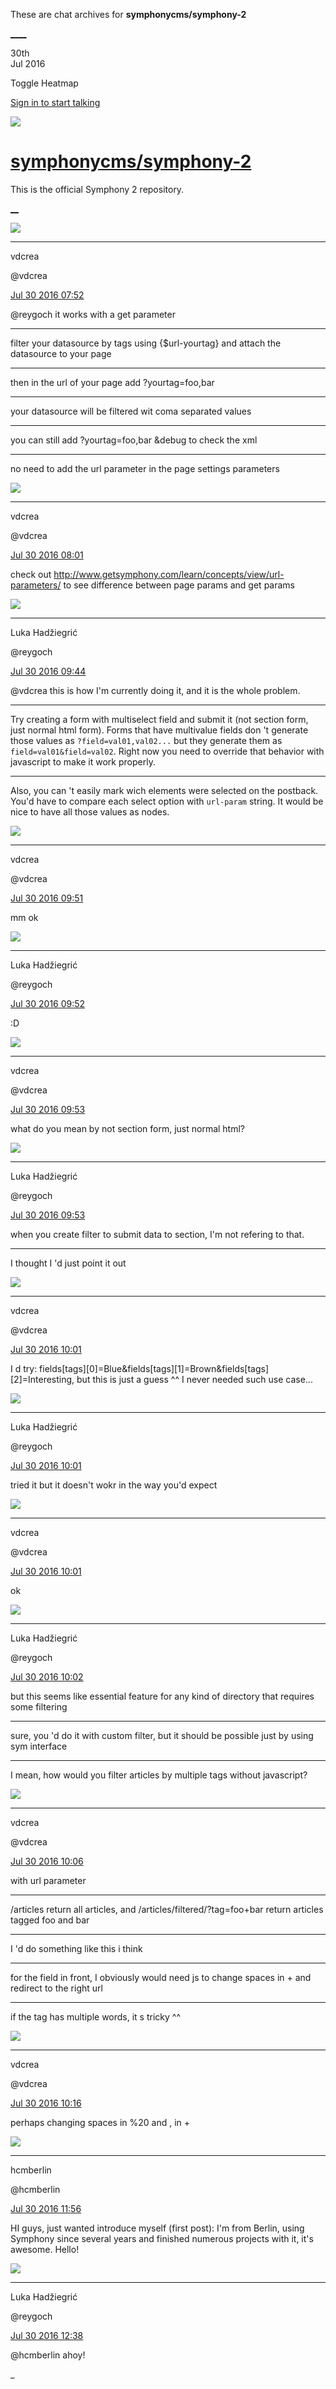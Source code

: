 These are chat archives for **symphonycms/symphony-2**

[__](/symphonycms/symphony-2/archives/2016/07/31)[__](/symphonycms/symphony-2/archives/2016/07/29)

30th  
Jul 2016

Toggle Heatmap

[Sign in to start talking](/login?action=login&button=archive-login)

![](https://avatars-02.gitter.im/group/iv/3/57542c45c43b8c601977197e?s=48)

#  [symphonycms/symphony-2](/symphonycms/symphony-2)

This is the official Symphony 2 repository.

[ __](/orgs/symphonycms/rooms "More symphonycms rooms")

![](https://avatars2.githubusercontent.com/u/1126750?v=3&s=30)

____

vdcrea

@vdcrea

[Jul 30 2016
07:52](https://gitter.im/symphonycms/symphony-2?at=579c5cb907d2d2396e2d2eed)

@reygoch it works with a get parameter

____

filter your datasource by tags using {$url-yourtag} and attach the datasource
to your page

____

then in the url of your page add ?yourtag=foo,bar

____

your datasource will be filtered wit coma separated values

____

you can still add ?yourtag=foo,bar &debug to check the xml

____

no need to add the url parameter in the page settings parameters

![](https://avatars2.githubusercontent.com/u/1126750?v=3&s=30)

____

vdcrea

@vdcrea

[Jul 30 2016
08:01](https://gitter.im/symphonycms/symphony-2?at=579c5ec507d2d2396e2d333d)

check out <http://www.getsymphony.com/learn/concepts/view/url-parameters/> to
see difference between page params and get params

![](https://avatars2.githubusercontent.com/u/8524934?v=3&s=30)

____

Luka Hadžiegrić

@reygoch

[Jul 30 2016
09:44](https://gitter.im/symphonycms/symphony-2?at=579c76e99639024416a869e1)

@vdcrea this is how I'm currently doing it, and it is the whole problem.

____

Try creating a form with multiselect field and submit it (not section form,
just normal html form). Forms that have multivalue fields don 't generate
those values as `?field=val01,val02...` but they generate them as
`field=val01&field=val02`. Right now you need to override that behavior with
javascript to make it work properly.

____

Also, you can 't easily mark wich elements were selected on the postback.
You'd have to compare each select option with `url-param` string. It would be
nice to have all those values as nodes.

![](https://avatars2.githubusercontent.com/u/1126750?v=3&s=30)

____

vdcrea

@vdcrea

[Jul 30 2016
09:51](https://gitter.im/symphonycms/symphony-2?at=579c78b3e56d2538041ac74e)

mm ok

![](https://avatars2.githubusercontent.com/u/8524934?v=3&s=30)

____

Luka Hadžiegrić

@reygoch

[Jul 30 2016
09:52](https://gitter.im/symphonycms/symphony-2?at=579c78c079f759713753563b)

:D

![](https://avatars2.githubusercontent.com/u/1126750?v=3&s=30)

____

vdcrea

@vdcrea

[Jul 30 2016
09:53](https://gitter.im/symphonycms/symphony-2?at=579c7909f1da4f376e1a331f)

what do you mean by not section form, just normal html?

![](https://avatars2.githubusercontent.com/u/8524934?v=3&s=30)

____

Luka Hadžiegrić

@reygoch

[Jul 30 2016
09:53](https://gitter.im/symphonycms/symphony-2?at=579c79279639024416a86eb1)

when you create filter to submit data to section, I'm not refering to that.

____

I thought I 'd just point it out

![](https://avatars2.githubusercontent.com/u/1126750?v=3&s=30)

____

vdcrea

@vdcrea

[Jul 30 2016
10:01](https://gitter.im/symphonycms/symphony-2?at=579c7af079f7597137535a75)

I d try:
fields[tags][0]=Blue&fields[tags][1]=Brown&fields[tags][2]=Interesting, but
this is just a guess ^^ I never needed such use case...

![](https://avatars2.githubusercontent.com/u/8524934?v=3&s=30)

____

Luka Hadžiegrić

@reygoch

[Jul 30 2016
10:01](https://gitter.im/symphonycms/symphony-2?at=579c7b11cdc68c4904af687c)

tried it but it doesn't wokr in the way you'd expect

![](https://avatars2.githubusercontent.com/u/1126750?v=3&s=30)

____

vdcrea

@vdcrea

[Jul 30 2016
10:01](https://gitter.im/symphonycms/symphony-2?at=579c7b1679f7597137535aad)

ok

![](https://avatars2.githubusercontent.com/u/8524934?v=3&s=30)

____

Luka Hadžiegrić

@reygoch

[Jul 30 2016
10:02](https://gitter.im/symphonycms/symphony-2?at=579c7b2d7fd9f73e16ec30c9)

but this seems like essential feature for any kind of directory that requires
some filtering

____

sure, you 'd do it with custom filter, but it should be possible just by using
sym interface

____

I mean, how would you filter articles by multiple tags without javascript?

![](https://avatars2.githubusercontent.com/u/1126750?v=3&s=30)

____

vdcrea

@vdcrea

[Jul 30 2016
10:06](https://gitter.im/symphonycms/symphony-2?at=579c7c13e56d2538041acbf6)

with url parameter

____

/articles return all articles, and /articles/filtered/?tag=foo+bar return
articles tagged foo and bar

____

I 'd do something like this i think

____

for the field in front, I obviously would need js to change spaces in + and
redirect to the right url

____

if the tag has multiple words, it s tricky ^^

![](https://avatars2.githubusercontent.com/u/1126750?v=3&s=30)

____

vdcrea

@vdcrea

[Jul 30 2016
10:16](https://gitter.im/symphonycms/symphony-2?at=579c7e729684847b373ddc81)

perhaps changing spaces in %20 and , in +

![](https://avatars2.githubusercontent.com/u/5457224?v=3&s=30)

____

hcmberlin

@hcmberlin

[Jul 30 2016
11:56](https://gitter.im/symphonycms/symphony-2?at=579c95e7e56d2538041af2ba)

HI guys, just wanted introduce myself (first post): I'm from Berlin, using
Symphony since several years and finished numerous projects with it, it's
awesome. Hello!

![](https://avatars2.githubusercontent.com/u/8524934?v=3&s=30)

____

Luka Hadžiegrić

@reygoch

[Jul 30 2016
12:38](https://gitter.im/symphonycms/symphony-2?at=579c9fb5e56d2538041b021b)

@hcmberlin ahoy!

_

